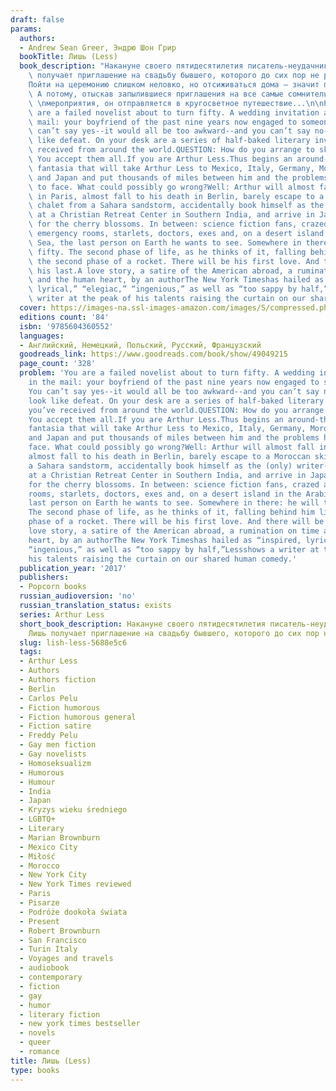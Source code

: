 ```yaml
---
draft: false
params:
  authors:
  - Andrew Sean Greer, Эндрю Шон Грир
  bookTitle: Лишь (Less)
  book_description: "Накануне своего пятидесятилетия писатель-неудачник Артур Лишь\
    \ получает приглашение на свадьбу бывшего, которого до сих пор не разлюбил.\n\n\
    Пойти на церемонию слишком неловко, но отсиживаться дома — значит признать поражение.\
    \ А потому, отыскав запылившиеся приглашения на все самые сомнительные литературные\
    \ \nмероприятия, он отправляется в кругосветное путешествие...\n\nPROBLEM: You\
    \ are a failed novelist about to turn fifty. A wedding invitation arrives in the\
    \ mail: your boyfriend of the past nine years now engaged to someone else. You\
    \ can’t say yes--it would all be too awkward--and you can’t say no--it would look\
    \ like defeat. On your desk are a series of half-baked literary invitations you’ve\
    \ received from around the world.QUESTION: How do you arrange to skip town?ANSWER:\
    \ You accept them all.If you are Arthur Less.Thus begins an around-the-world-in-eighty-days\
    \ fantasia that will take Arthur Less to Mexico, Italy, Germany, Morocco, India\
    \ and Japan and put thousands of miles between him and the problems he refuses\
    \ to face. What could possibly go wrong?Well: Arthur will almost fall in love\
    \ in Paris, almost fall to his death in Berlin, barely escape to a Moroccan ski\
    \ chalet from a Sahara sandstorm, accidentally book himself as the (only) writer-in-residence\
    \ at a Christian Retreat Center in Southern India, and arrive in Japan too late\
    \ for the cherry blossoms. In between: science fiction fans, crazed academics,\
    \ emergency rooms, starlets, doctors, exes and, on a desert island in the Arabian\
    \ Sea, the last person on Earth he wants to see. Somewhere in there: he will turn\
    \ fifty. The second phase of life, as he thinks of it, falling behind him like\
    \ the second phase of a rocket. There will be his first love. And there will be\
    \ his last.A love story, a satire of the American abroad, a rumination on time\
    \ and the human heart, by an authorThe New York Timeshas hailed as “inspired,\
    \ lyrical,” “elegiac,” “ingenious,” as well as “too sappy by half,”Lessshows a\
    \ writer at the peak of his talents raising the curtain on our shared human comedy."
  cover: https://images-na.ssl-images-amazon.com/images/S/compressed.photo.goodreads.com/books/1524491811i/39927096.jpg
  editions count: '84'
  isbn: '9785604360552'
  languages:
  - Английский, Немецкий, Польский, Русский, Французский
  goodreads_link: https://www.goodreads.com/book/show/49049215
  page_count: '328'
  problem: 'You are a failed novelist about to turn fifty. A wedding invitation arrives
    in the mail: your boyfriend of the past nine years now engaged to someone else.
    You can’t say yes--it would all be too awkward--and you can’t say no--it would
    look like defeat. On your desk are a series of half-baked literary invitations
    you’ve received from around the world.QUESTION: How do you arrange to skip town?ANSWER:
    You accept them all.If you are Arthur Less.Thus begins an around-the-world-in-eighty-days
    fantasia that will take Arthur Less to Mexico, Italy, Germany, Morocco, India
    and Japan and put thousands of miles between him and the problems he refuses to
    face. What could possibly go wrong?Well: Arthur will almost fall in love in Paris,
    almost fall to his death in Berlin, barely escape to a Moroccan ski chalet from
    a Sahara sandstorm, accidentally book himself as the (only) writer-in-residence
    at a Christian Retreat Center in Southern India, and arrive in Japan too late
    for the cherry blossoms. In between: science fiction fans, crazed academics, emergency
    rooms, starlets, doctors, exes and, on a desert island in the Arabian Sea, the
    last person on Earth he wants to see. Somewhere in there: he will turn fifty.
    The second phase of life, as he thinks of it, falling behind him like the second
    phase of a rocket. There will be his first love. And there will be his last.A
    love story, a satire of the American abroad, a rumination on time and the human
    heart, by an authorThe New York Timeshas hailed as “inspired, lyrical,” “elegiac,”
    “ingenious,” as well as “too sappy by half,”Lessshows a writer at the peak of
    his talents raising the curtain on our shared human comedy.'
  publication_year: '2017'
  publishers:
  - Popcorn books
  russian_audioversion: 'no'
  russian_translation_status: exists
  series: Arthur Less
  short_book_description: Накануне своего пятидесятилетия писатель-неудачник Артур
    Лишь получает приглашение на свадьбу бывшего, которого до сих пор не разлюбил...
  slug: lish-less-5688e5c6
  tags:
  - Arthur Less
  - Authors
  - Authors fiction
  - Berlin
  - Carlos Pelu
  - Fiction humorous
  - Fiction humorous general
  - Fiction satire
  - Freddy Pelu
  - Gay men fiction
  - Gay novelists
  - Homoseksualizm
  - Humorous
  - Humour
  - India
  - Japan
  - Kryzys wieku średniego
  - LGBTQ+
  - Literary
  - Marian Brownburn
  - Mexico City
  - Miłość
  - Morocco
  - New York City
  - New York Times reviewed
  - Paris
  - Pisarze
  - Podróże dookoła świata
  - Present
  - Robert Brownburn
  - San Francisco
  - Turin Italy
  - Voyages and travels
  - audiobook
  - contemporary
  - fiction
  - gay
  - humor
  - literary fiction
  - new york times bestseller
  - novels
  - queer
  - romance
title: Лишь (Less)
type: books
---
```

